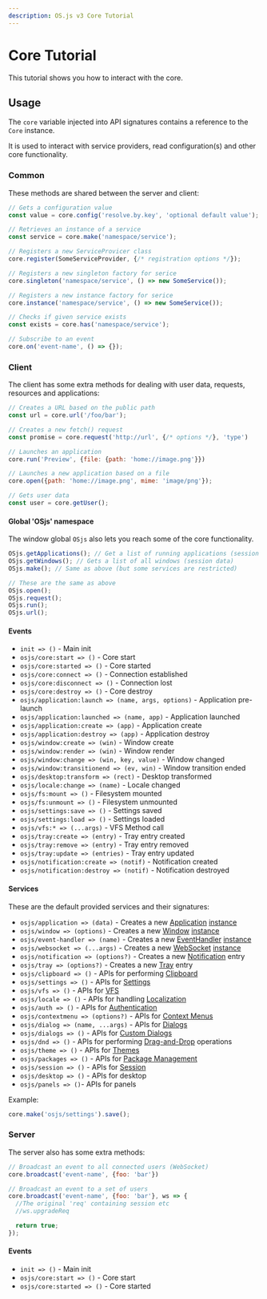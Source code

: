 ```yaml
---
description: OS.js v3 Core Tutorial
---
```


# Core Tutorial

This tutorial shows you how to interact with the core.

## Usage

The `core` variable injected into API signatures contains a reference to the `Core` instance.

It is used to interact with service providers, read configuration(s) and other core functionality.

### Common

These methods are shared between the server and client:

```javascript
// Gets a configuration value
const value = core.config('resolve.by.key', 'optional default value');

// Retrieves an instance of a service
const service = core.make('namespace/service');

// Registers a new ServiceProvicer class
core.register(SomeServiceProvider, {/* registration options */});

// Registers a new singleton factory for serice
core.singleton('namespace/service', () => new SomeService());

// Registers a new instance factory for serice
core.instance('namespace/service', () => new SomeService());

// Checks if given service exists
const exists = core.has('namespace/service');

// Subscribe to an event
core.on('event-name', () => {});
```

### Client

The client has some extra methods for dealing with user data, requests, resources and applications:

```javascript
// Creates a URL based on the public path
const url = core.url('/foo/bar');

// Creates a new fetch() request
const promise = core.request('http://url', {/* options */}, 'type')

// Launches an application
core.run('Preview', {file: {path: 'home://image.png'}})

// Launches a new application based on a file
core.open({path: 'home://image.png', mime: 'image/png'});

// Gets user data
const user = core.getUser();
```

#### Global 'OSjs' namespace

The window global `OSjs` also lets you reach some of the core functionality.

```javascript
OSjs.getApplications(); // Get a list of running applications (session data)
OSjs.getWindows(); // Gets a list of all windows (session data)
OSjs.make(); // Same as above (but some services are restricted)

// These are the same as above
OSjs.open();
OSjs.request();
OSjs.run();
OSjs.url();
```

#### Events

* `init => ()` - Main init
* `osjs/core:start => ()` - Core start
* `osjs/core:started => ()` - Core started
* `osjs/core:connect => ()` - Connection established
* `osjs/core:disconnect => ()` - Connection lost
* `osjs/core:destroy => ()` - Core destroy
* `osjs/application:launch => (name, args, options)` - Application pre-launch
* `osjs/application:launched => (name, app)` - Application launched
* `osjs/application:create => (app)` - Application create
* `osjs/application:destroy => (app)` - Application destroy
* `osjs/window:create => (win)` - Window create
* `osjs/window:render => (win)` - Window render
* `osjs/window:change => (win, key, value)` - Window changed
* `osjs/window:transitionend => (ev, win)` - Window transition ended
* `osjs/desktop:transform => (rect)` - Desktop transformed
* `osjs/locale:change => (name)` - Locale changed
* `osjs/fs:mount => ()` - Filesystem mounted
* `osjs/fs:unmount => ()` - Filesystem unmounted
* `osjs/settings:save => ()` - Settings saved
* `osjs/settings:load => ()` - Settings loaded
* `osjs/vfs:* => (...args)` - VFS Method call
* `osjs/tray:create => (entry)` - Tray entry created
* `osjs/tray:remove => (entry)` - Tray entry removed
* `osjs/tray:update => (entries)` - Tray entry updated
* `osjs/notification:create => (notif)` - Notification created
* `osjs/notification:destroy => (notif)` - Notification destroyed

#### Services

These are the default provided services and their signatures:

* `osjs/application => (data)` - Creates a new [Application](../application/README.md) [instance](https://manual.os-js.org/v3/api/osjs-client/class/src/application.js~Application.html)
* `osjs/window => (options)` - Creates a new [Window](../window/README.md) [instance](https://manual.os-js.org/v3/api/osjs-client/class/src/window.js~Window.html)
* `osjs/event-handler => (name)` - Creates a new [EventHandler](../bus/README.md) [instance](https://manual.os-js.org/v3/api/osjs-common/class/src/event-handler.js~EventHandler.html)
* `osjs/websocket => (...args)` - Creates a new [WebSocket](../application/README.md#websockets) [instance](https://manual.os-js.org/v3/api/osjs-client/class/src/websocket.js~Websocket.html)
* `osjs/notification => (options?)` - Creates a new [Notification](../notification/README.md) entry
* `osjs/tray => (options?)` - Creates a new [Tray](../tray/README.md) entry
* `osjs/clipboard => ()` - APIs for performing [Clipboard](../clipboard/README.md)
* `osjs/settings => ()` - APIs for [Settings](../settings/README.md)
* `osjs/vfs => ()` - APIs for [VFS](../vfs/README.md)
* `osjs/locale => ()` - APIs for handling [Localization](../locale/README.md)
* `osjs/auth => ()` - APIs for [Authentication](../auth/README.md)
* `osjs/contextmenu => (options?)` - APIs for [Context Menus](../gui/README.md#contextmenu)
* `osjs/dialog => (name, ...args)` - APIs for [Dialogs](../dialog/README.md#usage)
* `osjs/dialogs => ()` - APIs for [Custom Dialogs](../dialog/README.md#custom-dialog)
* `osjs/dnd => ()` - APIs for performing [Drag-and-Drop](../tutorial/dnd/README.md) operations
* `osjs/theme => ()` - APIs for [Themes](../tutorial/theme/README.md#usage)
* `osjs/packages => ()` - APIs for [Package Management](https://manual.os-js.org/v3/api/osjs-client/class/src/packages.js~Packages.html)
* `osjs/session => ()` - APIs for [Session](https://manual.os-js.org/v3/api/osjs-client/class/src/session.js~Session.html)
* `osjs/desktop => ()` - APIs for desktop
* `osjs/panels => ()`- APIs for panels

Example:

```javascript
core.make('osjs/settings').save();
```

### Server

The server also has some extra methods:

```javascript
// Broadcast an event to all connected users (WebSocket)
core.broadcast('event-name', {foo: 'bar'})

// Broadcast an event to a set of users
core.broadcast('event-name', {foo: 'bar'}, ws => {
  //The original 'req' containing session etc
  //ws.upgradeReq

  return true;
});
```
#### Events

* `init => ()` - Main init
* `osjs/core:start => ()` - Core start
* `osjs/core:started => ()` - Core started
